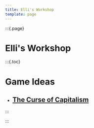```yaml
---
title: Elli's Workshop
template: page
---
```


:::{.page}

# Elli's Workshop

:::{.toc}

# Game Ideas

- ## [The Curse of Capitalism](/curse-of-capitalism/)

:::

:::
